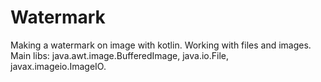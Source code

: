 # Watermark
Making a watermark on image with kotlin.
Working with files and images. Main libs: java.awt.image.BufferedImage, java.io.File, javax.imageio.ImageIO.
